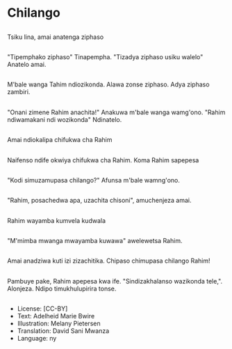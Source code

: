 # Chilango

##
Tsiku lina, amai anatenga ziphaso

##
"Tipemphako ziphaso" Tinapempha. "Tizadya ziphaso usiku walelo" Anatelo amai.

##
M'bale wanga Tahim ndiozikonda. Alawa zonse ziphaso. Adya ziphaso zambiri.

##
"Onani zimene Rahim anachita!" Anakuwa m'bale wanga wamg'ono. "Rahim ndiwamakani ndi wozikonda" Ndinatelo.

##
Amai ndiokalipa chifukwa cha Rahim

##
Naifenso ndife okwiya chifukwa cha Rahim. Koma Rahim sapepesa

##
"Kodi simuzamupasa chilango?" Afunsa m'bale wamng'ono.

##
"Rahim, posachedwa apa, uzachita chisoni", amuchenjeza amai.

##
Rahim wayamba kumvela kudwala

##
"M'mimba mwanga mwayamba kuwawa" awelewetsa Rahim.

##
Amai anadziwa kuti izi zizachitika. Chipaso chimupasa chilango Rahim!

##
Pambuye pake, Rahim apepesa kwa ife. "Sindizakhalanso wazikonda tele,". Alonjeza. Ndipo timukhulupirira tonse.

##
* License: [CC-BY]
* Text: Adelheid Marie Bwire
* Illustration: Melany Pietersen
* Translation: David Sani Mwanza
* Language: ny
